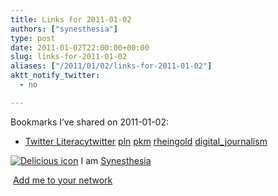 ```yaml
---
title: Links for 2011-01-02
authors: ["synesthesia"]
type: post
date: 2011-01-02T22:00:00+00:00
slug: links-for-2011-01-02 
aliases: ["/2011/01/02/links-for-2011-01-02"]
aktt_notify_twitter:
  - no

---
```

Bookmarks I&#8217;ve shared on 2011-01-02:

  * [Twitter Literacy][1][twitter][2] [pln][3] [pkm][4] [rheingold][5] [digital_journalism][6]

<p class="deliciouslink">
  <a title="See all my bookmarks on del.icio.us" href="https://del.icio.us/synesthesia"><img src="https://www.synesthesia.co.uk/images/deliciousicon.jpg" alt="Delicious icon" /></a> I am <a title="See all my bookmarks on del.icio.us" href="https://del.icio.us/synesthesia">Synesthesia</a>
</p>

<p class="deliciouslink">
  <a title="Add me to your del.icio.us network" href="https://del.icio.us/network?add=synesthesia"><img src="https://www.synesthesia.co.uk/images/add.gif" alt="" /></a> <a title="Add me to your del.icio.us network" href="https://del.icio.us/network?add=synesthesia">Add me to your network</a>
</p>

 [1]: https://www.sfgate.com/cgi-bin/blogs/rheingold/detail?entry_id=39948
 [2]: https://delicious.com/synesthesia/twitter
 [3]: https://delicious.com/synesthesia/pln
 [4]: https://delicious.com/synesthesia/pkm
 [5]: https://delicious.com/synesthesia/rheingold
 [6]: https://delicious.com/synesthesia/digital_journalism